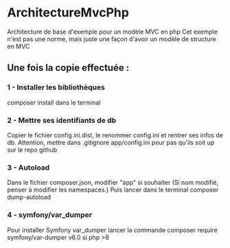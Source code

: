 # ArchitectureMvcPhp
Architecture de base d'exemple pour un modèle MVC en php
Cet exemple n'est pas une norme, mais juste une façon d'avoir un modèle de structure en MVC


## Une fois la copie effectuée :

### 1 - Installer les bibliothèques

composer install dans le terminal

### 2 - Mettre ses identifiants de db

Copier le fichier config.ini.dist, le renommer config.ini et rentrer ses infos de db.
Attention, mettre dans .gitignore app/config.ini pour pas qu'ils soit up sur le repo github

### 3 - Autoload

Dans le fichier composer.json, modifier "app" si souhaiter 
(Si nom modifié, penser à modifier les namespaces.)
Puis lancer dans le terminal composer dump-autoload

### 4 - symfony/var_dumper

Pour installer Symfony var_dumper lancer la commande
composer require symfony/var-dumper v6.0 si php >8


